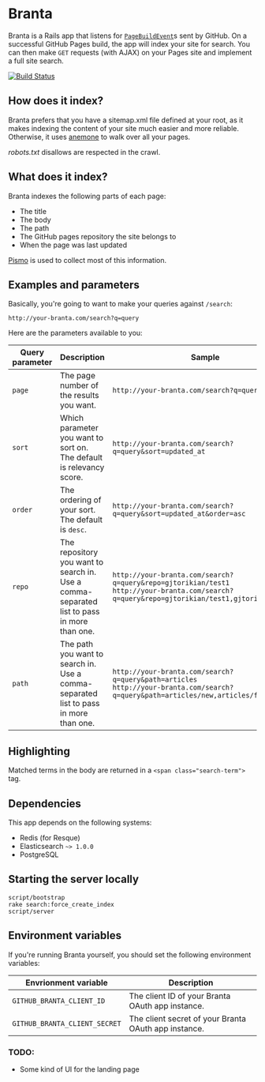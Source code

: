 Branta
============

Branta is a Rails app that listens for [`PageBuildEvent`][PageBuildEvent]s sent by GitHub. On a successful GitHub Pages build, the app will index your site for search. You can then make `GET` requests (with AJAX) on your Pages site and implement a full site search.

[![Build Status](https://travis-ci.org/gjtorikian/branta.svg?branch=master)](https://travis-ci.org/gjtorikian/branta)

## How does it index?

Branta prefers that you have a sitemap.xml file defined at your root, as it makes indexing the content of your site much easier and more reliable. Otherwise, it uses [anemone](https://github.com/chriskite/anemone) to walk over all your pages.

*robots.txt* disallows are respected in the crawl.

## What does it index?

Branta indexes the following parts of each page:

* The title
* The body
* The path
* The GitHub pages repository the site belongs to
* When the page was last updated

[Pismo](https://github.com/peterc/pismo) is used to collect most of this information.

## Examples and parameters

Basically, you're going to want to make your queries against `/search`:

```
http://your-branta.com/search?q=query
```

Here are the parameters available to you:

|Query parameter | Description | Sample
|----------------|-------------|----------
`page` | The page number of the results you want. | `http://your-branta.com/search?q=query&page=2`
|`sort` | Which parameter you want to sort on. The default is relevancy score. | `http://your-branta.com/search?q=query&sort=updated_at`
|`order` | The ordering of your sort. The default is `desc`. | `http://your-branta.com/search?q=query&sort=updated_at&order=asc`
|`repo` | The repository you want to search in. Use a comma-separated list to pass in more than one. | `http://your-branta.com/search?q=query&repo=gjtorikian/test1`<br />`http://your-branta.com/search?q=query&repo=gjtorikian/test1,gjtorikian/test2`
|`path` | The path you want to search in. Use a comma-separated list to pass in more than one. | `http://your-branta.com/search?q=query&path=articles`<br />`http://your-branta.com/search?q=query&path=articles/new,articles/fresh`

## Highlighting

Matched terms in the body are returned in a `<span class="search-term">` tag.

## Dependencies

This app depends on the following systems:

* Redis (for Resque)
* Elasticsearch `~> 1.0.0`
* PostgreSQL

## Starting the server locally

```
script/bootstrap
rake search:force_create_index
script/server
```

## Environment variables

If you're running Branta yourself, you should set the following environment variables:

|Envrionment variable | Description
|---------------------|------------
`GITHUB_BRANTA_CLIENT_ID` | The client ID of your Branta OAuth app instance.
`GITHUB_BRANTA_CLIENT_SECRET` | The client secret of your Branta OAuth app instance.

### TODO:

- Some kind of UI for the landing page

[PageBuildEvent]: https://developer.github.com/v3/activity/events/types/#pagebuildevent
